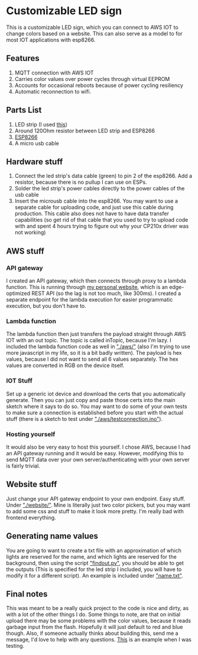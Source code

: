 # Customizable LED sign

This is a customizable LED sign, which you can connect to AWS IOT to change colors based on a website. This can also serve as a model to for most IOT applications with esp8266.

## Features

1. MQTT connection with AWS IOT
2. Carries color values over power cycles through virtual EEPROM
3. Accounts for occasional reboots because of power cycling resiliency
4. Automatic reconnection to wifi.

## Parts List

1. LED strip (I used [this](https://www.amazon.com/BTF-Lighting-Individually-Addressable-Flexible-Lighting/dp/B075T7GQRP?pd_rd_w=l56PO&pf_rd_p=7a695a6b-3610-4583-9730-4d63d22b28b7&pf_rd_r=T0101DF08KD709APP1ZP&pd_rd_r=44d72d7c-5c85-461d-a2ee-c6e673e116b3&pd_rd_wg=QhGvn&pd_rd_i=B075T7GQRP&psc=1&ref_=pd_bap_d_rp_12_t))
2. Around 120Ohm resistor between LED strip and ESP8266
3. [ESP8266](https://www.amazon.com/HiLetgo-Internet-Development-Wireless-Micropython/dp/B081CSJV2V/ref=sr_1_1_sspa?dchild=1&keywords=esp8266&qid=1613470764&sr=8-1-spons&psc=1&spLa=ZW5jcnlwdGVkUXVhbGlmaWVyPUEyMDU1Wk1ETFlaWjBVJmVuY3J5cHRlZElkPUEwNjMxMjQxMVdNMUEzQldKRkhIMCZlbmNyeXB0ZWRBZElkPUEwNTYyNjkzMU5WTEI1SjdJUTlDJndpZGdldE5hbWU9c3BfYXRmJmFjdGlvbj1jbGlja1JlZGlyZWN0JmRvTm90TG9nQ2xpY2s9dHJ1ZQ==)
4. A micro usb cable

## Hardware stuff
1. Connect the led strip's data cable (green) to pin 2 of the esp8266. Add a resistor, because there is no pullup I can use on ESPs.
2. Solder the led strip's power cables directly to the power cables of the usb cable
3. Insert the microusb cable into the esp8266. You may want to use a separate cable for uploading code, and just use this cable during production. This cable also does not have to have data transfer capabilities (so get rid of that cable that you used to try to upload code with and spent 4 hours trying to figure out why your CP210x driver was not working)

## AWS stuff

### API gateway
I created an API gateway, which then connects through proxy to a lambda function. This is running through [my personal website](https://sachiniyer.com), which is an edge-optimized REST API (so the lag is not too much, like 300ms). I created a separate endpoint for the lambda execution for easier programmatic execution, but you don't have to.

### Lambda function
The lambda function then just transfers the payload straight through AWS IOT with an out topic. The topic is called inTopic, because I'm lazy. I included the lambda function code as well in ["./aws/"](https://github.com/sachiniyer/reactivesign/tree/master/aws) (also I'm trying to use more javascript in my life, so it is a bit badly written). The payload is hex values, because I did not want to send all 6 values separately. The hex values are converted in RGB on the device itself.

### IOT Stuff
Set up a generic iot device and download the certs that you automatically generate. Then you can just copy and paste those certs into the main sketch where it says to do so. You may want to do some of your own tests to make sure a connection is established before you start with the actual stuff (there is a sketch to test under ["./aws/testconnection.ino"](https://github.com/sachiniyer/reactivesign/blob/master/aws/testconnection.ino)).

### Hosting yourself
It would also be very easy to host this yourself. I chose AWS, because I had an API gateway running and it would be easy. However, modifying this to send MQTT data over your own server/authenticating with your own server is fairly trivial.

## Website stuff
Just change your API gateway endpoint to your own endpoint. Easy stuff. Under ["./website/"](https://github.com/sachiniyer/reactivesign/tree/master/website). Mine is literally just two color pickers, but you may want to add some css and stuff to make it look more pretty. I'm really bad with frontend everything.

## Generating name values
You are going to want to create a txt file with an approximation of which lights are reserved for the name, and which lights are reserved for the background, then using the script ["findout.py"](https://github.com/sachiniyer/reactivesign/blob/master/name_generation/findoutput.py), you should be able to get the outputs (This is specified for the led strip I included, you will have to modify it for a different script). An example is included under ["name.txt"](https://github.com/sachiniyer/reactivesign/blob/master/name_generation/name.txt).

## Final notes
This was meant to be a really quick project to the code is nice and dirty, as with a lot of the other things I do. Some things to note, are that on initial upload there may be some problems with the color values, because it reads garbage input from the flash. Hopefully it will just default to red and blue though. Also, if someone actually thinks about building this, send me a message, I'd love to help with any questions. [This](https://dxuhpsew7hntg.cloudfront.net/sign_display.mp4) is an example when I was testing.
